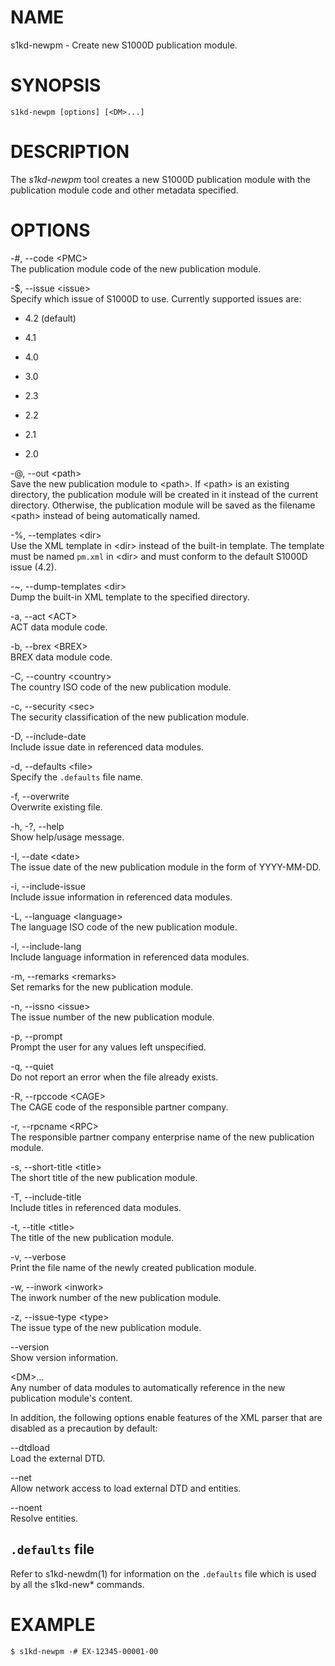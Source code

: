 NAME
====

s1kd-newpm - Create new S1000D publication module.

SYNOPSIS
========

    s1kd-newpm [options] [<DM>...]

DESCRIPTION
===========

The *s1kd-newpm* tool creates a new S1000D publication module with the
publication module code and other metadata specified.

OPTIONS
=======

-\#, --code &lt;PMC&gt;  
The publication module code of the new publication module.

-$, --issue &lt;issue&gt;  
Specify which issue of S1000D to use. Currently supported issues are:

-   4.2 (default)

-   4.1

-   4.0

-   3.0

-   2.3

-   2.2

-   2.1

-   2.0

-@, --out &lt;path&gt;  
Save the new publication module to &lt;path&gt;. If &lt;path&gt; is an
existing directory, the publication module will be created in it instead
of the current directory. Otherwise, the publication module will be
saved as the filename &lt;path&gt; instead of being automatically named.

-%, --templates &lt;dir&gt;  
Use the XML template in &lt;dir&gt; instead of the built-in template.
The template must be named `pm.xml` in &lt;dir&gt; and must conform to
the default S1000D issue (4.2).

-\~, --dump-templates &lt;dir&gt;  
Dump the built-in XML template to the specified directory.

-a, --act &lt;ACT&gt;  
ACT data module code.

-b, --brex &lt;BREX&gt;  
BREX data module code.

-C, --country &lt;country&gt;  
The country ISO code of the new publication module.

-c, --security &lt;sec&gt;  
The security classification of the new publication module.

-D, --include-date  
Include issue date in referenced data modules.

-d, --defaults &lt;file&gt;  
Specify the `.defaults` file name.

-f, --overwrite  
Overwrite existing file.

-h, -?, --help  
Show help/usage message.

-I, --date &lt;date&gt;  
The issue date of the new publication module in the form of YYYY-MM-DD.

-i, --include-issue  
Include issue information in referenced data modules.

-L, --language &lt;language&gt;  
The language ISO code of the new publication module.

-l, --include-lang  
Include language information in referenced data modules.

-m, --remarks &lt;remarks&gt;  
Set remarks for the new publication module.

-n, --issno &lt;issue&gt;  
The issue number of the new publication module.

-p, --prompt  
Prompt the user for any values left unspecified.

-q, --quiet  
Do not report an error when the file already exists.

-R, --rpccode &lt;CAGE&gt;  
The CAGE code of the responsible partner company.

-r, --rpcname &lt;RPC&gt;  
The responsible partner company enterprise name of the new publication
module.

-s, --short-title &lt;title&gt;  
The short title of the new publication module.

-T, --include-title  
Include titles in referenced data modules.

-t, --title &lt;title&gt;  
The title of the new publication module.

-v, --verbose  
Print the file name of the newly created publication module.

-w, --inwork &lt;inwork&gt;  
The inwork number of the new publication module.

-z, --issue-type &lt;type&gt;  
The issue type of the new publication module.

--version  
Show version information.

&lt;DM&gt;...  
Any number of data modules to automatically reference in the new
publication module's content.

In addition, the following options enable features of the XML parser
that are disabled as a precaution by default:

--dtdload  
Load the external DTD.

--net  
Allow network access to load external DTD and entities.

--noent  
Resolve entities.

`.defaults` file
----------------

Refer to s1kd-newdm(1) for information on the `.defaults` file which is
used by all the s1kd-new\* commands.

EXAMPLE
=======

    $ s1kd-newpm -# EX-12345-00001-00
